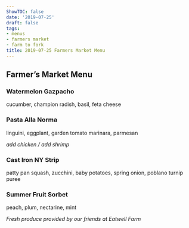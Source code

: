 ```yaml
---
ShowTOC: false
date: '2019-07-25'
draft: false
tags:
- menus
- farmers market
- farm to fork
title: 2019-07-25 Farmers Market Menu
---
```


## Farmer’s Market Menu

### Watermelon Gazpacho

cucumber, champion radish, basil, feta cheese

### Pasta Alla Norma

linguini, eggplant, garden tomato marinara, parmesan

*add chicken / add shrimp*

### Cast Iron NY Strip

patty pan squash, zucchini, baby potatoes,
spring onion, poblano turnip puree

### Summer Fruit Sorbet

peach, plum, nectarine, mint


*Fresh produce provided by our friends at Eatwell Farm*
